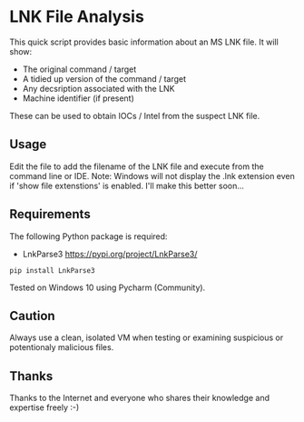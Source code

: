 # LNK File Analysis

This quick script provides basic information about an MS LNK file. It will show:

- The original command / target
- A tidied up version of the command / target
- Any decsription associated with the LNK
- Machine identifier (if present)

These can be used to obtain IOCs / Intel from the suspect LNK file.

## Usage

Edit the file to add the filename of the LNK file and execute from the command line or IDE. Note: Windows will not display the .lnk extension even if 'show file extenstions' is enabled. I'll make this better soon...

## Requirements

The following Python package is required:

- LnkParse3 https://pypi.org/project/LnkParse3/

```pip install LnkParse3```

Tested on Windows 10 using Pycharm (Community).

## Caution

Always use a clean, isolated VM when testing or examining suspicious or potentionaly malicious files.

## Thanks

Thanks to the Internet and everyone who shares their knowledge and expertise freely :-)
